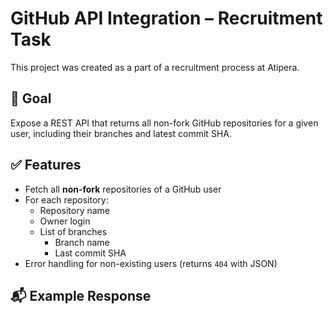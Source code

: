 # GitHub API Integration – Recruitment Task

This project was created as a part of a recruitment process at Atipera.

## 🚀 Goal

Expose a REST API that returns all non-fork GitHub repositories for a given user, including their branches and latest commit SHA.

## ✅ Features

- Fetch all **non-fork** repositories of a GitHub user
- For each repository:
  - Repository name
  - Owner login
  - List of branches
    - Branch name
    - Last commit SHA
- Error handling for non-existing users (returns `404` with JSON)

## 📬 Example Response

